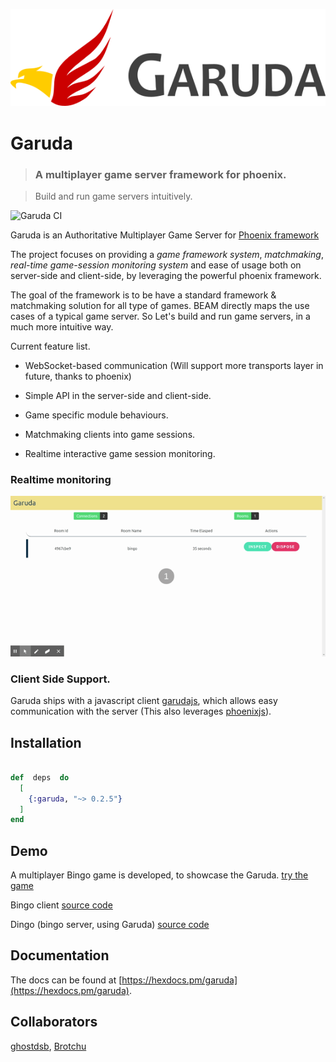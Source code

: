 ![garuda logo](assets/garuda_title.png?raw=true  "title")

# Garuda

> ### A multiplayer game server framework for phoenix.

> Build and run game servers intuitively.

  

![Garuda CI](https://github.com/madclaws/garuda/workflows/Garuda%20CI/badge.svg)

Garuda is an Authoritative Multiplayer Game Server for [Phoenix framework](https://www.phoenixframework.org/)

  

The project focuses on providing a *game framework system*, *matchmaking*, *real-time game-session monitoring system* and ease of usage both on server-side and client-side, by leveraging the powerful phoenix framework.

  

The goal of the framework is to be have a standard framework & matchmaking solution for all type of games. BEAM directly maps the use cases of a typical game server. So Let's build and run game servers, in a much more intuitive way.


Current feature list.

- WebSocket-based communication (Will support more transports layer in future, thanks to phoenix)

- Simple API in the server-side and client-side.

- Game specific module behaviours.

- Matchmaking clients into game sessions.

- Realtime interactive game session monitoring.

  
  

### Realtime monitoring

![](assets/Garuda.gif)

### Client Side Support.

Garuda ships with a javascript client [garudajs](https://github.com/gamezop/garudajs), which allows easy communication with the server (This also leverages [phoenixjs](https://hexdocs.pm/phoenix/js/)).

  

## Installation

```elixir

def  deps  do
  [
    {:garuda, "~> 0.2.5"}
  ]
end

```

## Demo

A multiplayer Bingo game is developed, to showcase the Garuda. [try the game](https://madclaws.github.io/Bingo/)

  
Bingo client [source code](https://github.com/madclaws/Bingo)

Dingo (bingo server, using Garuda) [source code](https://github.com/madclaws/Dingo)

## Documentation

The docs can be found at [https://hexdocs.pm/garuda](https://hexdocs.pm/garuda).

## Collaborators

[ghostdsb](https://github.com/ghostdsb), [Brotchu](https://github.com/Brotchu)
